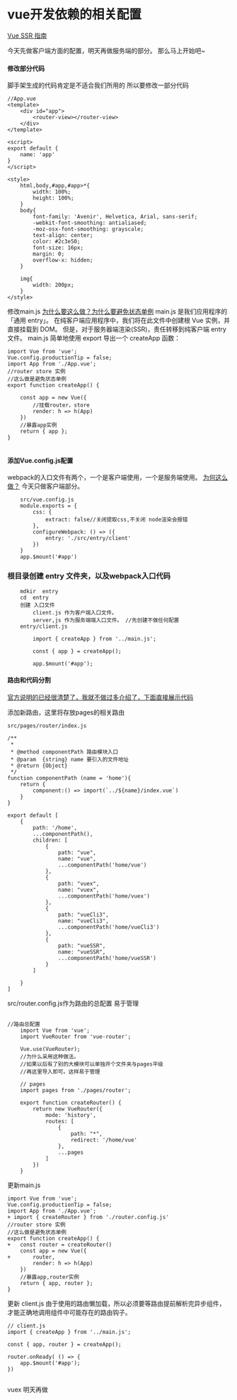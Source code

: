 # vue开发依赖的相关配置
[Vue SSR 指南]( https://ssr.vuejs.org/zh/)

今天先做客户端方面的配置，明天再做服务端的部分。
那么马上开始吧~
#### 修改部分代码
脚手架生成的代码肯定是不适合我们所用的 所以要修改一部分代码

```
//App.vue
<template>
    <div id="app">
        <router-view></router-view>
    </div>
</template>

<script>
export default {
    name: 'app'
}
</script>

<style>
    html,body,#app,#app>*{
        width: 100%;
        height: 100%;
    }
    body{
        font-family: 'Avenir', Helvetica, Arial, sans-serif;
        -webkit-font-smoothing: antialiased;
        -moz-osx-font-smoothing: grayscale;
        text-align: center;
        color: #2c3e50;
        font-size: 16px;
        margin: 0;
        overflow-x: hidden;
    }

    img{
        width: 200px;
    }
</style>

```

修改main.js
[为什么要这么做？为什么要避免状态单例](https://ssr.vuejs.org/zh/guide/structure.html#%E9%81%BF%E5%85%8D%E7%8A%B6%E6%80%81%E5%8D%95%E4%BE%8B)
main.js 是我们应用程序的「通用 entry」。
在纯客户端应用程序中，我们将在此文件中创建根 Vue 实例，并直接挂载到 DOM。
但是，对于服务器端渲染(SSR)，责任转移到纯客户端 entry 文件。
main.js 简单地使用 export 导出一个 createApp 函数：

```
import Vue from 'vue';
Vue.config.productionTip = false;
import App from './App.vue';
//router store 实例
//这么做是避免状态单例
export function createApp() {

    const app = new Vue({
        //挂载router，store
        render: h => h(App)
    })
    //暴露app实例
    return { app };
}


```
#### 添加Vue.config.js配置

webpack的入口文件有两个，一个是客户端使用，一个是服务端使用。
[为何这么做？](https://ssr.vuejs.org/zh/guide/build-config.html)
今天只做客户端部分。

```
    src/vue.config.js
    module.exports = {
        css: {
            extract: false//关闭提取css,不关闭 node渲染会报错
        },
        configureWebpack: () => ({
            entry: './src/entry/client'
        })
    }
    app.$mount('#app')

```

### 根目录创建 entry 文件夹，以及webpack入口代码

```
    mdkir  entry
    cd  entry
    创建 入口文件
        client.js 作为客户端入口文件。
        server,js 作为服务端端入口文件。 //先创建不做任何配置
    entry/client.js

        import { createApp } from '../main.js';

        const { app } = createApp();

        app.$mount('#app');

```

####  路由和代码分割

[官方说明的已经很清楚了，我就不做过多介绍了，下面直接展示代码](https://ssr.vuejs.org/zh/guide/routing.html)

添加新路由，这里将存放pages的相关路由

```
src/pages/router/index.js

/**
 *
 * @method componentPath 路由模块入口
 * @param  {string} name 要引入的文件地址
 * @return {Object}
 */
function componentPath (name = 'home'){
    return {
        component:() => import(`../${name}/index.vue`)
    }
}

export default [
    {
        path: '/home',
        ...componentPath(),
        children: [
            {
                path: "vue",
                name: "vue",
                ...componentPath('home/vue')
            },
            {
                path: "vuex",
                name: "vuex",
                ...componentPath('home/vuex')
            },
            {
                path: "vueCli3",
                name: "vueCli3",
                ...componentPath('home/vueCli3')
            },
            {
                path: "vueSSR",
                name: "vueSSR",
                ...componentPath('home/vueSSR')
            }
        ]

    }
]

```
src/router.config.js作为路由的总配置 易于管理
```

//路由总配置
    import Vue from 'vue';
    import VueRouter from 'vue-router';

    Vue.use(VueRouter);
    //为什么采用这种做法。
    //如果以后有了别的大模块可以单独开个文件夹与pages平级
    //再这里导入即可。这样易于管理

    // pages
    import pages from './pages/router';

    export function createRouter() {
        return new VueRouter({
            mode: 'history',
            routes: [
                {
                    path: "*",
                    redirect: '/home/vue'
                },
                ...pages
            ]
        })
    }
```

更新main.js

```
import Vue from 'vue';
Vue.config.productionTip = false;
import App from './App.vue';
+ import { createRouter } from './router.config.js'
//router store 实例
//这么做是避免状态单例
export function createApp() {
+   const router = createRouter()
    const app = new Vue({
+       router,
        render: h => h(App)
    })
    //暴露app,router实例
    return { app, router };
}
```
更新 client.js
由于使用的路由懒加载，所以必须要等路由提前解析完异步组件，才能正确地调用组件中可能存在的路由钩子。
```
// client.js
import { createApp } from '../main.js';

const { app, router } = createApp();

router.onReady( () => {
    app.$mount('#app');
})


```

vuex 明天再做
